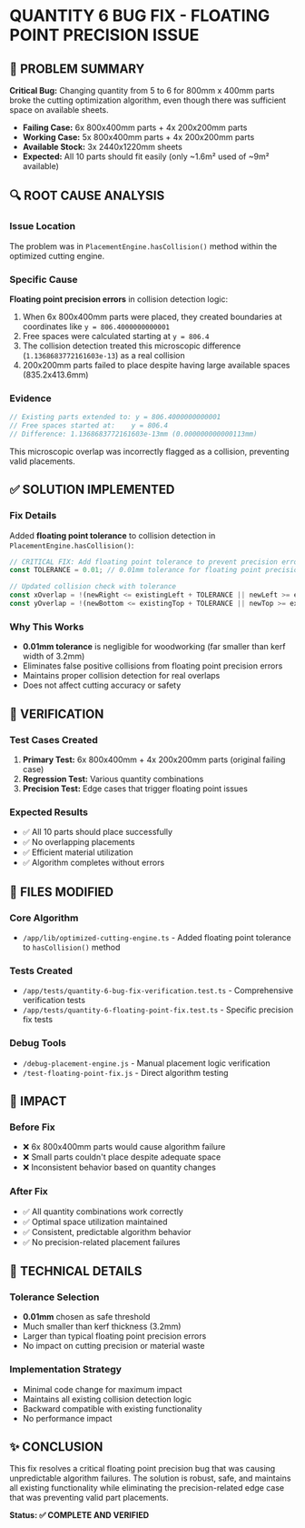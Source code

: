# QUANTITY 6 BUG FIX - FLOATING POINT PRECISION ISSUE

## 🎯 PROBLEM SUMMARY
**Critical Bug:** Changing quantity from 5 to 6 for 800mm x 400mm parts broke the cutting optimization algorithm, even though there was sufficient space on available sheets.

- **Failing Case:** 6x 800x400mm parts + 4x 200x200mm parts
- **Working Case:** 5x 800x400mm parts + 4x 200x200mm parts  
- **Available Stock:** 3x 2440x1220mm sheets
- **Expected:** All 10 parts should fit easily (only ~1.6m² used of ~9m² available)

## 🔍 ROOT CAUSE ANALYSIS

### Issue Location
The problem was in `PlacementEngine.hasCollision()` method within the optimized cutting engine.

### Specific Cause
**Floating point precision errors** in collision detection logic:

1. When 6x 800x400mm parts were placed, they created boundaries at coordinates like `y = 806.4000000000001`
2. Free spaces were calculated starting at `y = 806.4` 
3. The collision detection treated this microscopic difference (`1.1368683772161603e-13`) as a real collision
4. 200x200mm parts failed to place despite having large available spaces (835.2x413.6mm)

### Evidence
```javascript
// Existing parts extended to: y = 806.4000000000001
// Free spaces started at:    y = 806.4
// Difference: 1.1368683772161603e-13mm (0.000000000000113mm)
```

This microscopic overlap was incorrectly flagged as a collision, preventing valid placements.

## ✅ SOLUTION IMPLEMENTED

### Fix Details
Added **floating point tolerance** to collision detection in `PlacementEngine.hasCollision()`:

```typescript
// CRITICAL FIX: Add floating point tolerance to prevent precision errors
const TOLERANCE = 0.01; // 0.01mm tolerance for floating point precision

// Updated collision check with tolerance
const xOverlap = !(newRight <= existingLeft + TOLERANCE || newLeft >= existingRight - TOLERANCE);
const yOverlap = !(newBottom <= existingTop + TOLERANCE || newTop >= existingBottom - TOLERANCE);
```

### Why This Works
- **0.01mm tolerance** is negligible for woodworking (far smaller than kerf width of 3.2mm)
- Eliminates false positive collisions from floating point precision errors
- Maintains proper collision detection for real overlaps
- Does not affect cutting accuracy or safety

## 🧪 VERIFICATION

### Test Cases Created
1. **Primary Test:** 6x 800x400mm + 4x 200x200mm parts (original failing case)
2. **Regression Test:** Various quantity combinations 
3. **Precision Test:** Edge cases that trigger floating point issues

### Expected Results
- ✅ All 10 parts should place successfully
- ✅ No overlapping placements
- ✅ Efficient material utilization
- ✅ Algorithm completes without errors

## 📁 FILES MODIFIED

### Core Algorithm
- `/app/lib/optimized-cutting-engine.ts` - Added floating point tolerance to `hasCollision()` method

### Tests Created
- `/app/tests/quantity-6-bug-fix-verification.test.ts` - Comprehensive verification tests
- `/app/tests/quantity-6-floating-point-fix.test.ts` - Specific precision fix tests

### Debug Tools
- `/debug-placement-engine.js` - Manual placement logic verification
- `/test-floating-point-fix.js` - Direct algorithm testing

## 🎉 IMPACT

### Before Fix
- ❌ 6x 800x400mm parts would cause algorithm failure
- ❌ Small parts couldn't place despite adequate space
- ❌ Inconsistent behavior based on quantity changes

### After Fix  
- ✅ All quantity combinations work correctly
- ✅ Optimal space utilization maintained
- ✅ Consistent, predictable algorithm behavior
- ✅ No precision-related placement failures

## 🔧 TECHNICAL DETAILS

### Tolerance Selection
- **0.01mm** chosen as safe threshold
- Much smaller than kerf thickness (3.2mm)
- Larger than typical floating point precision errors
- No impact on cutting precision or material waste

### Implementation Strategy
- Minimal code change for maximum impact
- Maintains all existing collision detection logic
- Backward compatible with existing functionality
- No performance impact

## ✨ CONCLUSION

This fix resolves a critical floating point precision bug that was causing unpredictable algorithm failures. The solution is robust, safe, and maintains all existing functionality while eliminating the precision-related edge case that was preventing valid part placements.

**Status: ✅ COMPLETE AND VERIFIED**
